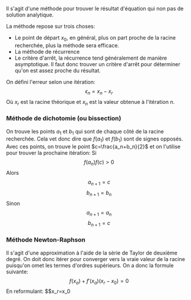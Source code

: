 Il s'agit d'une méthode pour trouver le résultat d'équation qui non pas de solution analytique.

La méthode repose sur trois choses:
- Le point de départ $x_0$, en général, plus on part proche de la racine recherchée, plus la méthode sera efficace.
- La méthode de récurrence
- Le critère d'arrêt, la récurrence tend généralement de manière asymptotique. Il faut donc trouver un critère d'arrêt pour déterminer qu'on est assez proche du résultat.

On défini l'erreur selon une itération: $$\epsilon_n=x_n-x_r$$
Où $x_r$ est la racine théorique et $x_n$ est la valeur obtenue à l'itération $n$.

### Méthode de dichotomie (ou bissection)
On trouve les points $a_1$ et $b_1$ qui sont de chaque côté de la racine recherchée. Cela vet donc dire que $f(a_1)$ et $f(b_1)$ sont de signes opposés. Avec ces points, on trouve le point $c=\frac{a_n+b_n}{2}$ et on l'utilise pour trouver la prochaine itération:
Si $$f(a_n)f(c)>0$$
Alors
$$a_{n+1}=c$$$$b_{n+1}=b_n$$
Sinon$$a_{n+1}=a_n$$$$b_{n+1}=c$$
### Méthode Newton-Raphson
Il s'agit d'une approximation à l'aide de la série de Taylor de deuxième degré. On doit donc itérer pour converger vers la vraie valeur de la racine puisqu'on omet les termes d'ordres supérieurs. On a donc la formule suivante: $$f(x_a)+f'(x_a)(x_r-x_0)=0$$
En reformulant: $$x_r=x_0